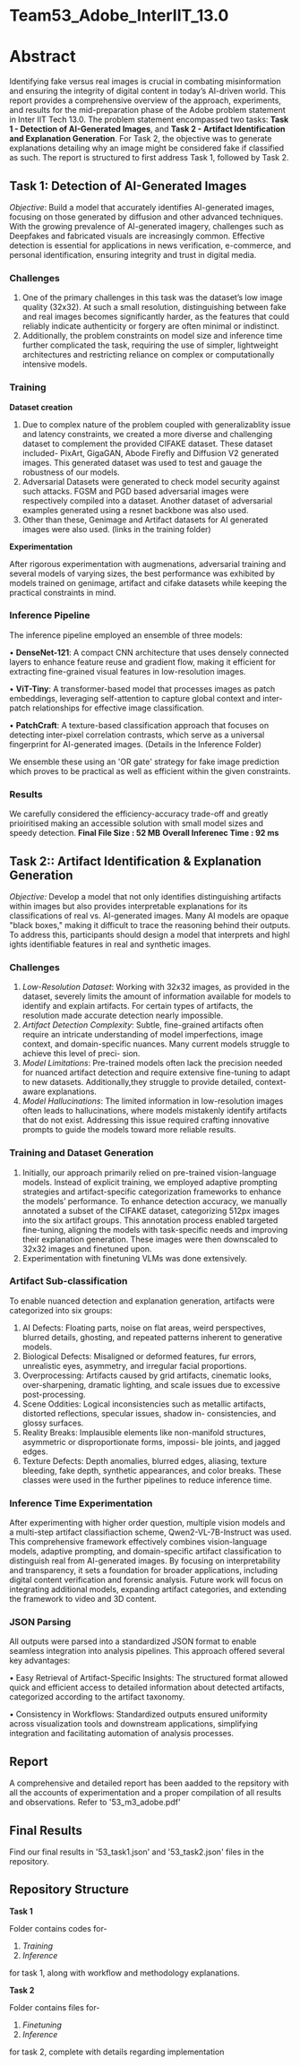 # Team53_Adobe_InterIIT_13.0

# **Abstract**

Identifying fake versus real images is crucial in combating misinformation and ensuring the integrity of digital content in today’s
AI-driven world. This report provides a comprehensive overview of the approach, experiments, and results for the mid-preparation phase of the Adobe problem statement in Inter IIT Tech 13.0. The problem statement encompassed two tasks:
**Task 1 - Detection of AI-Generated Images**, and **Task 2 - Artifact Identification and Explanation Generation**. For Task 2, the objective was to generate explanations detailing why an image might be considered fake if classified as such. The report is structured to first address Task 1, followed by Task 2.


## **Task 1: Detection of AI-Generated Images**

*Objective*:
Build a model that accurately identifies AI-generated images, focusing on those generated by diffusion and other advanced techniques. With the growing prevalence of AI-generated imagery, challenges such as Deepfakes and fabricated visuals are increasingly common. Effective detection is essential for applications in news verification, e-commerce, and personal identification, ensuring integrity and trust in digital media.

### **Challenges**

1. One of the primary challenges in this task was the dataset’s low image quality (32x32). At such a small resolution, distinguishing between fake and real images becomes significantly harder, as the features that could reliably indicate authenticity or forgery are often minimal or indistinct.
2. Additionally, the problem constraints on model size and inference time further complicated the task, requiring the use of simpler, lightweight architectures and restricting reliance on complex or computationally intensive models.

### **Training**

**Dataset creation**

1. Due to complex nature of the problem coupled with generalizablity issue and latency constraints, we created a more diverse and challenging dataset to complement the provided CIFAKE dataset. These dataset included- PixArt, GigaGAN, Abode Firefly and Diffusion V2 generated images.
This generated dataset was used to test and gauage the robustness of our models.
2. Adversarial Datasets were generated to check model security against such attacks. FGSM and PGD based adversarial images were respectively compiled into a dataset. Another dataset of adversarial examples generated using a resnet backbone was also used.
3. Other than these, Genimage and Artifact datasets for AI generated images were also used. (links in the training folder)

**Experimentation**

After rigorous experimentation with augmenations, adversarial training and several models of varying sizes, the best performance was exhibited by models trained on genimage, artifact and cifake datasets while keeping the practical constraints in mind.


### **Inference Pipeline**

The inference pipeline employed an ensemble of three models:

• **DenseNet-121**: A compact CNN architecture that uses densely connected layers to enhance feature reuse and gradient flow, making it efficient for extracting fine-grained visual features in low-resolution images.

• **ViT-Tiny**: A transformer-based model that processes images as patch embeddings, leveraging self-attention to capture global context and inter-patch relationships for effective image classification.

• **PatchCraft**: A texture-based classification approach that focuses on detecting inter-pixel correlation contrasts, which serve as a universal fingerprint for AI-generated images.
(Details in the Inference Folder)

We ensemble these using an 'OR gate' strategy for fake image prediction which proves to be practical as well as efficient within the given constraints.

### Results

We carefully considered the efficiency-accuracy trade-off and greatly prioiritised making an accessible solution with small model sizes and speedy detection.
**Final File Size : 52 MB**
**Overall Inferenec Time : 92 ms**

## **Task 2:: Artifact Identification & Explanation Generation**

*Objective:*
Develop a model that not only identifies distinguishing artifacts within images but also provides interpretable explanations for its classifications of real vs. AI-generated images. Many AI models are opaque "black boxes," making it difficult to trace the reasoning behind their outputs. To address this, participants should design a model that interprets and highl ights identifiable features in real and synthetic images.

### **Challenges**

1. *Low-Resolution Dataset*: Working with 32x32 images, as provided in the dataset, severely limits the amount of information available for models to identify and explain artifacts. For certain types of artifacts, the resolution made accurate detection nearly impossible.
2. *Artifact Detection Complexity*: Subtle, fine-grained artifacts often require an intricate understanding of model imperfections, image context, and domain-specific nuances. Many current models struggle to achieve this level of preci-
sion.
3. *Model Limitations*: Pre-trained models often lack the precision needed for nuanced artifact detection and require extensive fine-tuning to adapt to new datasets. Additionally,they struggle to provide detailed, context-aware explanations.
4. *Model Hallucinations*: The limited information in low-resolution images often leads to hallucinations, where models mistakenly identify artifacts that do not exist. Addressing this issue required crafting innovative prompts to guide the models toward more reliable results.

### **Training and Dataset Generation**

1. Initially, our approach primarily relied on pre-trained vision-language models. Instead of explicit training, we employed adaptive prompting strategies and artifact-specific categorization frameworks to enhance the models’ performance. To enhance detection accuracy, we manually annotated a subset of the CIFAKE dataset, categorizing
512px images into the six artifact groups. This annotation process enabled targeted fine-tuning, aligning the models with task-specific needs and improving their explanation generation. These images were then downscaled to 32x32 images and finetuned upon.
2. Experimentation with finetuning VLMs was done extensively.

### **Artifact Sub-classification**

To enable nuanced detection and explanation generation, artifacts were categorized into six groups:
1. AI Defects: Floating parts, noise on flat areas, weird perspectives, blurred details, ghosting, and repeated patterns
inherent to generative models.
2. Biological Defects: Misaligned or deformed features, fur errors, unrealistic eyes, asymmetry, and irregular facial
proportions.
3. Overprocessing: Artifacts caused by grid artifacts, cinematic looks, over-sharpening, dramatic lighting, and scale
issues due to excessive post-processing.
4. Scene Oddities: Logical inconsistencies such as metallic artifacts, distorted reflections, specular issues, shadow in-
consistencies, and glossy surfaces.
5. Reality Breaks: Implausible elements like non-manifold structures, asymmetric or disproportionate forms, impossi-
ble joints, and jagged edges.
6. Texture Defects: Depth anomalies, blurred edges, aliasing, texture bleeding, fake depth, synthetic appearances, and
color breaks.
These classes were used in the further pipelines to reduce inference time.

### **Inference Time Experimentation**

After experimenting with higher order question, multiple vision models and a multi-step artifact classifiaction scheme, Qwen2-VL-7B-Instruct was used. 
This comprehensive framework effectively combines vision-language models, adaptive prompting, and domain-specific artifact classification to distinguish real from AI-generated images. By focusing on interpretability and transparency, it sets a foundation for broader applications, including digital content verification and forensic
analysis. Future work will focus on integrating additional models, expanding artifact categories, and extending the framework to video and 3D content.

### **JSON Parsing**

All outputs were parsed into a standardized JSON format to enable seamless integration into analysis pipelines. This approach offered several key advantages:

• Easy Retrieval of Artifact-Specific Insights: The structured format allowed quick and efficient access to detailed
information about detected artifacts, categorized according
to the artifact taxonomy.

• Consistency in Workflows: Standardized outputs ensured uniformity across visualization tools and downstream
applications, simplifying integration and facilitating automation of analysis processes.


## Report 
A comprehensive and detailed report has been aadded to the repsitory with all the accounts of experimentation and a proper compilation of all results and observations. Refer to '53_m3_adobe.pdf'

## Final Results
Find our final results in '53_task1.json' and '53_task2.json' files in the repository.

## Repository Structure

**Task 1**

Folder contains codes for-

1. *Training*
2. *Inference*

for task 1, along with workflow and methodology explanations.

**Task 2**

Folder contains files for-

1. *Finetuning*
2. *Inference*

for task 2, complete with details regarding implementation









